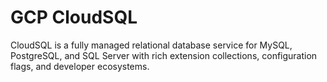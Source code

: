 # GCP CloudSQL

CloudSQL is a fully managed relational database service for MySQL, PostgreSQL, and SQL Server with rich extension collections, configuration flags, and developer ecosystems.